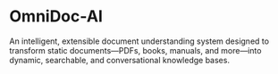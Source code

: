 # OmniDoc-AI
An intelligent, extensible document understanding system designed to transform static documents—PDFs, books, manuals, and more—into dynamic, searchable, and conversational knowledge bases.
